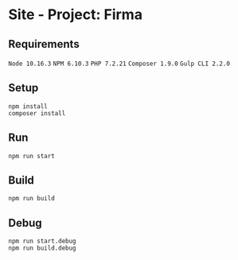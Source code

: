 # Site - Project: Firma

## Requirements
`Node 10.16.3` `NPM 6.10.3` `PHP 7.2.21` `Composer 1.9.0` `Gulp CLI 2.2.0`

## Setup
```
npm install
composer install
```

## Run
```
npm run start
```

## Build
```
npm run build
```

## Debug
```
npm run start.debug
npm run build.debug
```

